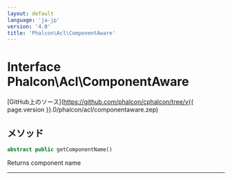 ```yaml
---
layout: default
language: 'ja-jp'
version: '4.0'
title: 'Phalcon\Acl\ComponentAware'
---
```

# Interface **Phalcon\Acl\ComponentAware**

[GitHub上のソース](https://github.com/phalcon/cphalcon/tree/v{{ page.version }}.0/phalcon/acl/componentaware.zep)

## メソッド

```php
abstract public getComponentName()
```

Returns component name

* * *